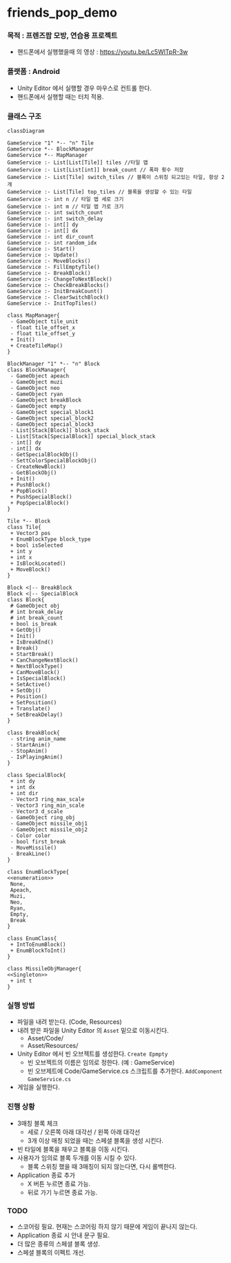 # friends_pop_demo

### 목적 : 프렌즈팝 모방, 연습용 프로젝트
* 핸드폰에서 실행했을때 의 영상 : https://youtu.be/Lc5WlTpR-3w

### 플랫폼 : Android
* Unity Editor 에서 실행할 경우 마우스로 컨트롤 한다.
* 핸드폰에서 실행할 때는 터치 적용.

### 클래스 구조
```mermaid
classDiagram

GameService "1" *-- "n" Tile
GameService *-- BlockManager
GameService *-- MapManager
GameService :- List[List[Tile]] tiles //타일 맵
GameService :- List[List[int]] break_count // 폭파 횟수 저장
GameService :- List[Tile] switch_tiles // 블록이 스위칭 되고있는 타일, 항상 2개
GameService :- List[Tile] top_tiles // 블록을 생성할 수 있는 타일
GameService :- int n // 타일 맵 세로 크기
GameService :- int m // 타일 맵 가로 크기
GameService :- int switch_count
GameService :- int switch_delay
GameService :- int[] dy
GameService :- int[] dx
GameService :- int dir_count
GameService :- int random_idx
GameService :- Start()
GameService :- Update()
GameService :- MoveBlocks()
GameService :- FillEmptyTile()
GameService :- BreakBlock()
GameService :- ChangeToNextBlock()
GameService :- CheckBreakBlocks()
GameService :- InitBreakCount()
GameService :- ClearSwitchBlock()
GameService :- InitTopTiles()

class MapManager{
 - GameObject tile_unit
 - float tile_offset_x
 - float tile_offset_y
 + Init()
 + CreateTileMap()
}

BlockManager "1" *-- "n" Block
class BlockManager{
 - GameObject apeach
 - GameObject muzi
 - GameObject neo
 - GameObject ryan
 - GameObject breakBlock
 - GameObject empty
 - GameObject special_block1
 - GameObject special_block2
 - GameObject special_block3
 - List[Stack[Block]] block_stack
 - List[Stack[SpecialBlock]] special_block_stack
 - int[] dy
 - int[] dx
 - GetSpecialBlockObj()
 - SettColorSpecialBlockObj()
 - CreateNewBlock()
 - GetBlockObj()
 + Init()
 + PushBlock()
 + PopBlock()
 + PushSpecialBlock()
 + PopSpecialBlock()
}

Tile *-- Block
class Tile{
 + Vector3 pos
 + EnumBlockType block_type
 + bool isSelected
 + int y
 + int x
 + IsBlockLocated()
 + MoveBlock()
}

Block <|-- BreakBlock
Block <|-- SpecialBlock
class Block{
 # GameObject obj
 # int break_delay
 # int break_count
 + bool is_break
 + GetObj()
 + Init()
 + IsBreakEnd()
 + Break()
 + StartBreak()
 + CanChangeNextBlock()
 + NextBlockType()
 + CanMoveBlock()
 + IsSpecialBlock()
 + SetActive()
 + SetObj()
 + Position()
 + SetPosition()
 + Translate()
 + SetBreakDelay()
}

class BreakBlock{
 - string anim_name
 - StartAnim()
 - StopAnim()
 - IsPlayingAnim()
}

class SpecialBlock{
 + int dy
 + int dx
 + int dir
 - Vector3 ring_max_scale
 - Vector3 ring_min_scale
 - Vector3 d_scale
 - GameObject ring_obj
 - GameObject missile_obj1
 - GameObject missile_obj2
 - Color color
 - bool first_break
 - MoveMissile()
 - BreakLine()
}

class EnumBlockType{
<<enumeration>>
 None,
 Apeach,
 Muzi,
 Neo,
 Ryan,
 Empty,
 Break
}

class EnumClass{
 + IntToEnumBlock()
 + EnumBlockToInt()
}

class MissileObjManager{
<<Singleton>>
 + int t
}
```

### 실행 방법
* 파일을 내려 받는다. (Code, Resources)
* 내려 받은 파일을 Unity Editor 의 `Asset` 밑으로 이동시킨다.
  * Asset/Code/
  * Asset/Resources/
* Unity Editor 에서 빈 오브젝트를 생성한다. `Create Epmpty`
  * 빈 오브젝트의 이름은 임의로 정한다. (예 : GameService)
  * 빈 오브제트에 Code/GameService.cs 스크립트를 추가한다. `AddComponent` `GameService.cs`
* 게임을 실행한다.

### 진행 상황
* 3매칭 블록 체크
  * 세로 / 오른쪽 아래 대각선 / 왼쪽 아래 대각선
  * 3개 이상 매칭 되었을 때는 스페셜 블록을 생성 시킨다.
* 빈 타일에 블록을 채우고 블록을 이동 시킨다.
* 사용자가 임의로 블록 두개를 이동 시킬 수 있다.
  * 블록 스위칭 했을 때 3매칭이 되지 않는다면, 다시 롤백한다.
* Application 종료 추가
  * X 버튼 누르면 종료 가능.
  * 뒤로 가기 누르면 종료 가능.

### TODO
* 스코어링 필요. 현재는 스코어링 하지 않기 때문에 게임이 끝나지 않는다.
* Application 종료 시 안내 문구 필요.
* 더 많은 종류의 스페셜 블록 생성.
* 스페셜 블록의 이펙트 개선.
